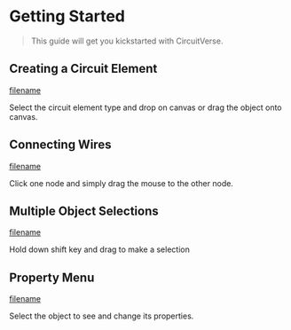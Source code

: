 # Getting Started

> This guide will get you kickstarted with CircuitVerse.

## Creating a Circuit Element

[filename](/video/drag.mp4 ':include :type=video ')

Select the circuit element type and drop on canvas or drag the object onto canvas.

## Connecting Wires

[filename](/video/wire.mp4 ':include :type=video')

Click one node and simply drag the mouse to the other node.

## Multiple Object Selections

[filename](/video/multiselectionDrag.mp4 ':include :type=video')

Hold down shift key and drag to make a selection

## Property Menu

[filename](/video/properties.mp4 ':include :type=video')

Select the object to see and change its properties.
